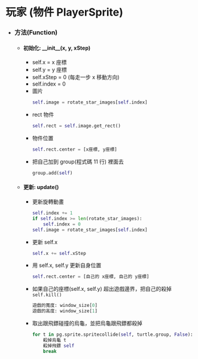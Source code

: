 # 玩家 (物件 PlayerSprite)

-   ### 方法(Function)

    -   #### 初始化: \_\_init\_\_(x, y, xStep)
        -   self.x = x 座標
        -   self.y = y 座標
        -   self.xStep = 0 (每走一步 x 移動方向)
        -   self.index = 0
        -   圖片
            ```python
            self.image = rotate_star_images[self.index]
            ```
        -   rect 物件
            ```python
            self.rect = self.image.get_rect()
            ```
        -   物件位置
            ```python
            self.rect.center = [x座標, y座標]
            ```
        -   把自己加到 group(程式碼 11 行) 裡面去
            ```python
            group.add(self)
            ```
    -   #### 更新: update()

        -   更新旋轉動畫

            ```python
            self.index += 1
            if self.index >= len(rotate_star_images):
                self.index = 0
            self.image = rotate_star_images[self.index]
            ```

        -   更新 self.x
            ```python
            self.x += self.xStep
            ```
        -   用 self.x, self.y 更新自身位置
            ```python
            self.rect.center = [自己的 x座標, 自己的 y座標]
            ```
        -   如果自己的座標(self.x, self.y) 超出遊戲邊界，把自己的殺掉`self.kill()`
            ```python
            遊戲的寬度: window_size[0]
            遊戲的高度: window_size[1]
            ```
        -   取出跟飛鏢碰撞的烏龜，並把烏龜跟飛鏢都殺掉
            ```python
            for t in pg.sprite.spritecollide(self, turtle.group, False):
                殺掉烏龜 t
                殺掉飛鏢 self
                break
            ```
